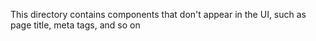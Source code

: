 This directory contains components that don't appear in the UI, such as page title, meta tags, and so on